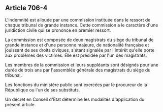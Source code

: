 Article 706-4
----
L'indemnité est allouée par une commission instituée dans le ressort de chaque
tribunal de grande instance. Cette commission a le caractère d'une juridiction
civile qui se prononce en premier ressort.

La commission est composée de deux magistrats du siège du tribunal de grande
instance et d'une personne majeure, de nationalité française et jouissant de ses
droits civiques, s'étant signalée par l'intérêt qu'elle porte aux problèmes des
victimes. Elle est présidée par l'un des magistrats.

Les membres de la commission et leurs suppléants sont désignés pour une durée de
trois ans par l'assemblée générale des magistrats du siège du tribunal.

Les fonctions du ministère public sont exercées par le procureur de la
République ou l'un de ses substituts.

Un décret en Conseil d'Etat détermine les modalités d'application du présent
article.

